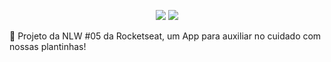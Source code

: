 <p align="center">
  <img src=https://img.shields.io/badge/last%20commit-24%2F04%2F2021-03BB85/>
  <img src=https://img.shields.io/badge/license-MIT-03BB85/>
</p
  
<img src="../assets/favicon.png"/>


🌱 Projeto da NLW #05 da Rocketseat, um App para auxiliar no cuidado com nossas plantinhas!

